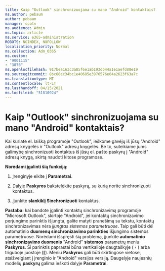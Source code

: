 ```yaml
---
title: Kaip "Outlook" sinchronizuojama su mano "Android" kontaktais?
ms.author: pebaum
author: pebaum
manager: scotv
ms.audience: Admin
ms.topic: article
ms.service: o365-administration
ROBOTS: NOINDEX, NOFOLLOW
localization_priority: Normal
ms.collection: Adm_O365
ms.custom:
- "9001115"
- "3076"
ms.openlocfilehash: 917bea163c3a85f6e1ab193db44a1e1aefd80e19
ms.sourcegitcommit: 8bc60ec34bc1e40685e3976576e04a2623f63a7c
ms.translationtype: MT
ms.contentlocale: lt-LT
ms.lasthandoff: 04/15/2021
ms.locfileid: "51810924"
---
```

# <a name="how-does-outlook-sync-with-my-android-contacts"></a>Kaip "Outlook" sinchronizuojama su mano "Android" kontaktais?

Kai kuriate el. laišką programoje "Outlook", ieškome gavėjų iš jūsų "Android" adresų knygelės ir "Outlook" adresų knygelės. Be to, suteikiame jums galimybę sinchronizuoti kontaktus iš jūsų el. pašto paskyrų į "Android" adresų knygą, skirtą naudoti kitose programose. 
 
**Norėdami įgalinti šią funkciją:**
 
1. Įrenginyje eikite į **Parametrai**.

2. Dalyje **Paskyros** bakstelėkite paskyrą, su kurią norite sinchronizuoti kontaktus.

3. Įjunkite **slankiklį Sinchronizuoti** kontaktus.
 
**Pastaba:** kai bandote įgalinti kontaktų sinchronizavimą programoje "Microsoft  Outlook", skirtoje "Android", jei kontaktų sinchronizavimo perjungimo parinktis išjungta, galite matyti pranešimą su tekstu, kontaktų sinchronizavimas nėra *įjungtas sistemos parametruose*. Taip gali būti dėl automatinio **duomenų sinchronizavimo parinkties** išjungimo sistemos parametruose. Norėdami išspręsti šią problemą, įjunkite  **automatinio sinchronizavimo duomenis** "Android"  **sistemos** parametrų meniu  **Paskyros**. Ši parinktis paprastai būna vertikalioje daugtaškyje (⋮) arba triguboje juostoje (⫼). Meniu  **Paskyros** gali būti skirtingose vietose, atsižvelgiant į įrenginio ir "Android" versijos versiją. Daugelyje naujesnių modelių **paskyrų** galima ieškoti dalyje **Parametrai**.
